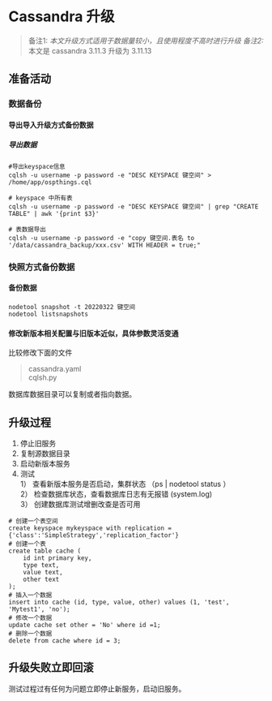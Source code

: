 # Cassandra 升级

>备注1: *本文升级方式适用于数据量较小，且使用程度不高时进行升级
>备注2:*  本文是 cassandra 3.11.3 升级为  3.11.13

## 准备活动

### 数据备份

#### 导出导入升级方式备份数据

##### 导出数据

```shell
#导出keyspace信息
cqlsh -u username -p password -e "DESC KEYSPACE 键空间" > /home/app/ospthings.cql

# keyspace 中所有表
cqlsh -u username -p password -e "DESC KEYSPACE 键空间" | grep "CREATE TABLE" | awk '{print $3}'

# 表数据导出
cqlsh -u username -p password -e "copy 键空间.表名 to '/data/cassandra_backup/xxx.csv' WITH HEADER = true;"
```

### 快照方式备份数据

#### 备份数据

```
nodetool snapshot -t 20220322 键空间
nodetool listsnapshots
```

#### 修改新版本相关配置与旧版本近似，具体参数灵活变通

比较修改下面的文件
>cassandra.yaml  
>cqlsh.py

数据库数据目录可以复制或者指向数据。

## 升级过程

1. 停止旧服务  
2. 复制源数据目录  
3. 启动新版本服务  
4. 测试  
   1） 查看新版本服务是否启动，集群状态 （ps  | nodetool status ）  
   2） 检查数据库状态，查看数据库日志有无报错 (system.log)  
   3） 创建数据库测试增删改查是否可用  

```
# 创建一个表空间
create keyspace mykeyspace with replication = {'class':'SimpleStrategy','replication_factor'}
# 创建一个表
create table cache ( 
    id int primary key, 
    type text,
    value text, 
    other text
);
# 插入一个数据
insert into cache (id, type, value, other) values (1, 'test', 'Mytest1', 'no');
# 修改一个数据
update cache set other = 'No' where id =1;
# 删除一个数据
delete from cache where id = 3;
```

## 升级失败立即回滚

测试过程过有任何为问题立即停止新服务，启动旧服务。
